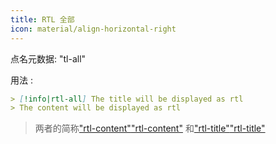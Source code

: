 ```yaml
---
title: RTL 全部
icon: material/align-horizontal-right
---
```


点名元数据: "tl-all"

用法 :

```md
> [!info|rtl-all] The title will be displayed as rtl
> The content will be displayed as rtl
```
> 两者的简称["rtl-content"](../content-styling/page-1.md)["rtl-content"](../content-styling/page-1.md)
> 和["rtl-title"](../title-styling/page-11.md)["rtl-title"](../title-styling/page-11.md)
